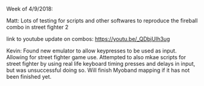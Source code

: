 Week of 4/9/2018:

Matt:  Lots of testing for scripts and other softwares to reproduce the fireball combo in street fighter 2

link to youtube update on combos: https://youtu.be/_QDbjUIh3ug

Kevin: Found new emulator to allow keypresses to be used as input. Allowing for street fighter game use. Attempted to also mkae scripts for street fighter by using real life keyboard timing presses and delays in input, but was unsuccessful doing so. Will finish Myoband mapping if it has not been finished yet.
